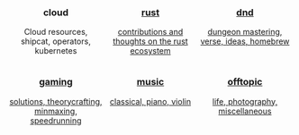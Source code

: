 <style>
.intro {
  display: flex;
  flex-wrap: wrap;
  justify-content: space-between;
}
.intro > a {
  text-align: center;
  justify-content: center;
  align-items: center;
  flex-grow: 0;
  flex-shrink: 0;
  flex-basis: 33.33%;
  /*border: 1px solid #ccc;*/
  width: 30%
}
.intro > a:hover {
    background: #114;
    text-decoration: none;
}
</style>

<section class="intro">
  </a href="/tags/cloud/">
    <a><h3>cloud</h3>
    <p>Cloud resources, shipcat, operators, kubernetes</p>
  </a>
  <a href="/tags/rust/">
    <h3>rust</h3>
    <p>contributions and thoughts on the rust ecosystem</p>
  </a>
  <a href="/tags/dnd/">
    <h3>dnd</h3>
    <p>dungeon mastering, verse, ideas, homebrew</p>
  </a>
  <a href="/tags/gaming/">
    <h3>gaming</h3>
    <p>solutions, theorycrafting, minmaxing, speedrunning</p>
  </a>
  <a href="/tags/music/">
    <h3>music</h3>
    <p>classical, piano, violin</p>
  <a href="/tags/offtopic/">
    <h3>offtopic</h3>
    <p>life, photography, miscellaneous</p>
  </a>
</section>
